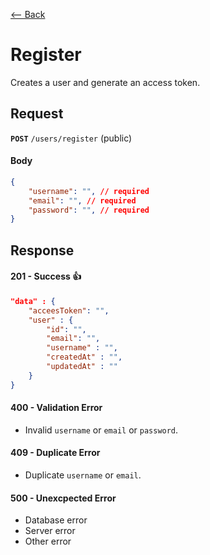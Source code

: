 [⟵ Back](../README.md)

# Register

Creates a user and generate an access token.

## Request 

**`POST`** `/users/register` (public)

#### Body

```JSON
{
    "username": "", // required
    "email": "", // required
    "password": "", // required
}
```
## Response 

#### 201 - Success 👍

```JSON
"data" : {
    "acceesToken": "",
    "user" : {
        "id": "",
        "email": "",
        "username" : "",
        "createdAt" : "",
        "updatedAt" : ""
    }
}
```

#### 400 - Validation Error

- Invalid `username` or  `email` or `password`.

#### 409 - Duplicate Error

- Duplicate `username` or `email`.

#### 500 - Unexcpected Error

- Database error
- Server error
- Other error

